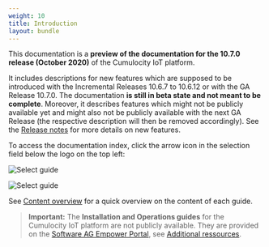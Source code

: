 ```yaml
---
weight: 10
title: Introduction
layout: bundle
---
```


This documentation is a **preview of the documentation for the 10.7.0 release (October 2020)** of the Cumulocity IoT platform.

It includes descriptions for new features which are supposed to be introduced with the Incremental Releases 10.6.7 to 10.6.12 or with the GA Release 10.7.0. The documentation **is still in beta state and not meant to be complete**. Moreover, it describes features which might not be publicly available yet and might also not be publicly available with the next GA Release (the respective description will then be removed accordingly). See the [Release notes](/release-notes/overview/) for more details on new features.

To access the documentation index, click the arrow icon in the selection field below the logo on the top left:

![Select guide](/images/about/about-docs-selection.png)

![Select guide](/images/about/about-docs-index.png)

See [Content overview](/about-doc/content-overview/) for a quick overview on the content of each guide.

>**Important:** The **Installation and Operations guides** for the Cumulocity IoT platform are not publicly available. They are provided on the [Software AG Empower Portal](https://documentation.softwareag.com/), see [Additional ressources](/about-doc/online-information/).

